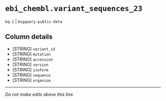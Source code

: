 # `ebi_chembl.variant_sequences_23`
`bq-1` | `bigquery-public-data`

## Column details
* [STRING]    `variant_id`
* [STRING]    `mutation`
* [STRING]    `accession`
* [STRING]    `version`
* [STRING]    `isoform`
* [STRING]    `sequence`
* [STRING]    `organism`

-------------------------------------------------------------------------------
*Do not make edits above this line.*
